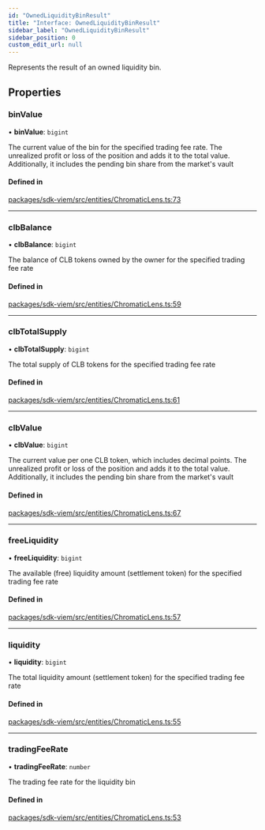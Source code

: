 ```yaml
---
id: "OwnedLiquidityBinResult"
title: "Interface: OwnedLiquidityBinResult"
sidebar_label: "OwnedLiquidityBinResult"
sidebar_position: 0
custom_edit_url: null
---
```


Represents the result of an owned liquidity bin.

## Properties

### binValue

• **binValue**: `bigint`

The current value of the bin for the specified trading fee rate.
The unrealized profit or loss of the position and adds it to the total value.
Additionally, it includes the pending bin share from the market's vault

#### Defined in

[packages/sdk-viem/src/entities/ChromaticLens.ts:73](https://github.com/chromatic-protocol/sdk/blob/e269c27/packages/sdk-viem/src/entities/ChromaticLens.ts#L73)

___

### clbBalance

• **clbBalance**: `bigint`

The balance of CLB tokens owned by the owner for the specified trading fee rate

#### Defined in

[packages/sdk-viem/src/entities/ChromaticLens.ts:59](https://github.com/chromatic-protocol/sdk/blob/e269c27/packages/sdk-viem/src/entities/ChromaticLens.ts#L59)

___

### clbTotalSupply

• **clbTotalSupply**: `bigint`

The total supply of CLB tokens for the specified trading fee rate

#### Defined in

[packages/sdk-viem/src/entities/ChromaticLens.ts:61](https://github.com/chromatic-protocol/sdk/blob/e269c27/packages/sdk-viem/src/entities/ChromaticLens.ts#L61)

___

### clbValue

• **clbValue**: `bigint`

The current value per one CLB token, which includes decimal points.
The unrealized profit or loss of the position and adds it to the total value.
Additionally, it includes the pending bin share from the market's vault

#### Defined in

[packages/sdk-viem/src/entities/ChromaticLens.ts:67](https://github.com/chromatic-protocol/sdk/blob/e269c27/packages/sdk-viem/src/entities/ChromaticLens.ts#L67)

___

### freeLiquidity

• **freeLiquidity**: `bigint`

The available (free) liquidity amount (settlement token) for the specified trading fee rate

#### Defined in

[packages/sdk-viem/src/entities/ChromaticLens.ts:57](https://github.com/chromatic-protocol/sdk/blob/e269c27/packages/sdk-viem/src/entities/ChromaticLens.ts#L57)

___

### liquidity

• **liquidity**: `bigint`

The total liquidity amount (settlement token) for the specified trading fee rate

#### Defined in

[packages/sdk-viem/src/entities/ChromaticLens.ts:55](https://github.com/chromatic-protocol/sdk/blob/e269c27/packages/sdk-viem/src/entities/ChromaticLens.ts#L55)

___

### tradingFeeRate

• **tradingFeeRate**: `number`

The trading fee rate for the liquidity bin

#### Defined in

[packages/sdk-viem/src/entities/ChromaticLens.ts:53](https://github.com/chromatic-protocol/sdk/blob/e269c27/packages/sdk-viem/src/entities/ChromaticLens.ts#L53)
